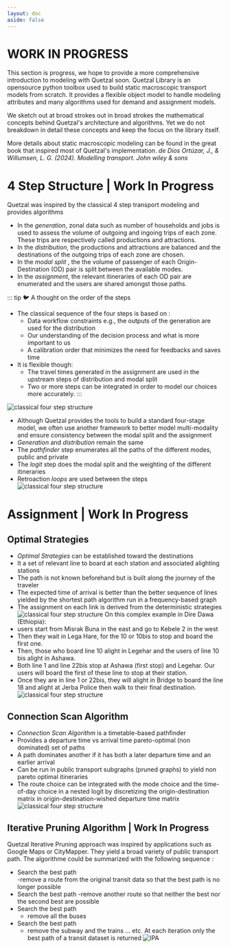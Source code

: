 ```yaml
---
layout: doc
aside: false
---
```


# WORK IN PROGRESS
This section is progress, we hope to provide a more comprehensive introduction to modeling with Quetzal soon. 
Quetzal Library is an opensource python toolbox used to build static macroscopic transport models from scratch. It provides a flexible object model to handle modeling attributes and many algorithms used for demand and assignment models.

We sketch out at broad strokes out in broad strokes the mathematical concepts behind Quetzal's architecture and algorithms. Yet we do not breakdown in detail these concepts and keep the focus on the library itself. 

More details about static macroscopic modeling can be found in the great book that inspired most of Quetzal's implementation.
*de Dios Ortúzar, J., & Willumsen, L. G. (2024). Modelling transport. John wiley & sons*

# 4 Step Structure | Work In Progress
Quetzal was inspired by the classical 4 step transport modeling and provides algorithms
- In the *generation*, zonal data such as number of households and jobs is used to assess the volume of outgoing and ingoing trips of each zone. These trips are respectively called productions and attractions. 
- In the *distribution*, the productions and attractions are balanced and the destinations of the outgoing trips of each zone are chosen.
- In the *modal split* , the the volume of passenger of each Origin-Destination (OD) pair is split between the available modes.
- In the *assignment*, the relevant itineraries of each OD pair are enumerated and the users are shared amongst those paths.

::: tip :bird: A thought on the order of the steps
- The classical sequence of the four steps is based on :
    - Data workflow constraints e.g., the outputs of the generation are used for the distribution
    - Our understanding of the decision process and what is more important to us
    - A calibration order that minimizes the need for feedbacks and saves time
- It is flexible though:
    - The travel times generated in the assignment are used in the upstream steps of distribution and modal split
    - Two or more steps can be integrated in order to model our choices more accurately.
:::

![classical four step structure](/transport_modeling/steps_en.png)

- Although Quetzal provides the tools to build a standard four-stage model, we often use another framework to better model multi-modality and ensure consistency between the modal split and the assignment
- *Generation* and *distribution* remain the same
- The *pathfinder* step enumerates all the paths of the different modes, public and private
- The *logit* step does the modal split and the weighting of the different itineraries
- Retroaction *loops* are used between the steps
![classical four step structure](/transport_modeling/steps_quetzal_loop_PR_en.png)

# Assignment | Work In Progress
## Optimal Strategies
- *Optimal Strategies* can be established toward the destinations
- It a set of relevant line to board at each station and associated alighting stations
- The path is not known beforehand but is built along the journey of the traveler
- The expected time of arrival is better than the better sequence of lines yielded by the shortest path algorithm run in a frequency-based graph
- The assignment on each link is derived from the deterministic strategies
![classical four step structure](/transport_modeling/OS_map.png)
On this complex example in Dire Dawa (Ethiopia):
- users start from Misrak Buna in the east and go to Kebele 2 in the west
- Then they wait in Lega Hare, for the 10 or 10bis to stop and board the first one.
- Then, those who board line 10 alight in Legehar and the users of line 10 bis alight in Ashawa.
- Both line 1 and line 22bis stop at Ashawa (first stop) and Legehar. Our users will board the first of these line to stop at their station. 
- Once they are in line 1 or 22bis, they will alight in Bridge to board the line 18 and alight at Jerba Police then walk to their final destination.
![classical four step structure](/transport_modeling/OS_flowchart.png)
## Connection Scan Algorithm
- *Connection Scan Algorithm* is a timetable-based pathfinder 
- Provides a departure time vs arrival time pareto-optimal (non dominated) set of paths
- A path dominates another if it has both a later departure time and an earlier arrival
- Can be run in public transport subgraphs (pruned graphs) to yield non pareto optimal itineraries 
- The route choice can be integrated with the mode choice and the time-of-day choice in a nested logit by discretizing the origin-destination matrix in origin-destination-wished departure time matrix
![classical four step structure](/transport_modeling/CSA.png)
## Iterative Pruning Algorithm | Work In Progress
Quetzal Iterative Pruning approach was inspired by applications such as Google Maps or CityMapper. They yield a broad variety of public transport path.
The algorithme could be summarized with the following sequence : 
- Search the best path  
    -remove a route from the original transit data so that the best path is no longer possible 
- Search the best path 
    -remove another route so that neither the best nor the second best are possible 
- Search the best path 
    - remove all the buses 
- Search the best path 
    - remove the subway and the trains … etc.
At each iteration only the best path of a transit dataset is returned
 ![IPA](/transport_modeling/IPA.png)